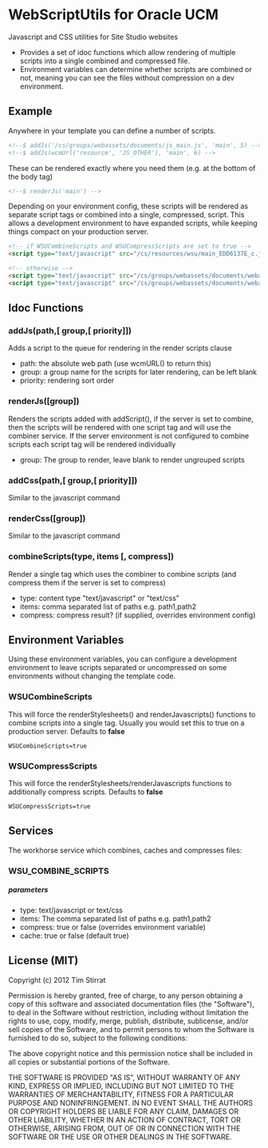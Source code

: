 WebScriptUtils for Oracle UCM
=============================

Javascript and CSS utilities for Site Studio websites

- Provides a set of idoc functions which allow rendering of multiple scripts into a single combined and compressed file.
- Environment variables can determine whether scripts are combined or not, meaning you can see the files without compression on a dev environment.

Example
-------
Anywhere in your template you can define a number of scripts.

```html
<!--$ addJs('/cs/groups/webassets/documents/js_main.js', 'main', 5) -->
<!--$ addJs(wcmUrl('resource', 'JS_OTHER'), 'main', 6) -->
```

These can be rendered exactly where you need them (e.g. at the bottom of the body tag)

```html
<!--$ renderJs('main') -->
```

Depending on your environment config, these scripts will be rendered as separate script tags or combined into a single, compressed, script. This 
allows a development environment to have expanded scripts, while keeping things compact on your production server.

```html
<!-- if WSUCombineScripts and WSUCompressScripts are set to true -->
<script type="text/javascript" src="/cs/resources/wsu/main_EDD6137E_c.js" id="wsu-combined-0-group-main"></script>

<!-- otherwise -->
<script type="text/javascript" src="/cs/groups/webassets/documents/webasset/js_main.js"></script>
<script type="text/javascript" src="/cs/groups/webassets/documents/webasset/js_other.js"></script>
```

Idoc Functions
--------------

### addJs(path,[ group,[ priority]])

Adds a script to the queue for rendering in the render scripts clause
- path: the absolute web path (use wcmURL() to return this)
- group: a group name for the scripts for later rendering, can be left blank
- priority: rendering sort order

### renderJs([group])

Renders the scripts added with addScript(), if the server is set to combine, then the scripts will be rendered with
one script tag and will use the combiner service. If the server environment is not configured to
combine scripts each script tag will be rendered individually
- group: The group to render, leave blank to render ungrouped scripts

### addCss(path,[ group,[ priority]])

Similar to the javascript command

### renderCss([group])

Similar to the javascript command

### combineScripts(type, items [, compress])

Render a single tag which uses the combiner to combine scripts (and compress them if the server is set to compress)
- type: content type "text/javascript" or "text/css"
- items: comma separated list of paths e.g. path1,path2
- compress: compress result? (if supplied, overrides environment config)

Environment Variables
---------------------
Using these environment variables, you can configure a development environment to leave scripts separated or uncompressed on some environments without changing the template code.

### WSUCombineScripts
This will force the renderStylesheets() and renderJavascripts() functions to combine scripts into a single tag. 
Usually you would set this to true on a production server. Defaults to **false**

`WSUCombineScripts=true`

### WSUCompressScripts

This will force the renderStylesheets/renderJavascripts functions to additionally compress scripts. Defaults to **false**

`WSUCompressScripts=true`

Services
--------
The workhorse service which combines, caches and compresses files:

### WSU_COMBINE_SCRIPTS
##### parameters
- type: text/javascript or text/css
- items: The comma separated list of paths e.g. path1,path2
- compress: true or false (overrides environment variable)
- cache: true or false (default true)

License (MIT)
-------------

Copyright (c) 2012 Tim Stirrat

Permission is hereby granted, free of charge, to any person obtaining a copy of this software and associated documentation files (the "Software"), to deal in the Software without restriction, including without limitation the rights to use, copy, modify, merge, publish, distribute, sublicense, and/or sell copies of the Software, and to permit persons to whom the Software is furnished to do so, subject to the following conditions:

The above copyright notice and this permission notice shall be included in all copies or substantial portions of the Software.

THE SOFTWARE IS PROVIDED "AS IS", WITHOUT WARRANTY OF ANY KIND, EXPRESS OR IMPLIED, INCLUDING BUT NOT LIMITED TO THE WARRANTIES OF MERCHANTABILITY, FITNESS FOR A PARTICULAR PURPOSE AND NONINFRINGEMENT. IN NO EVENT SHALL THE AUTHORS OR COPYRIGHT HOLDERS BE LIABLE FOR ANY CLAIM, DAMAGES OR OTHER LIABILITY, WHETHER IN AN ACTION OF CONTRACT, TORT OR OTHERWISE, ARISING FROM, OUT OF OR IN CONNECTION WITH THE SOFTWARE OR THE USE OR OTHER DEALINGS IN THE SOFTWARE.